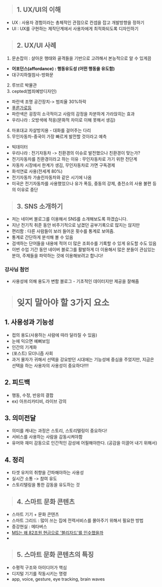 >## 1. UX/UI의 이해
- UX : 사용자 경험이라는 총체적인 관점으로 컨셉을 잡고 개발방향을 정하기
- UI : UX를 구현하는 제작단계에서 사용자에게 최적화되도록 디자인하기

>## 2. UX/UI 사례
1. 문손잡이 : 살아온 행태와 골격들을 기반으로 고려해서 본능적으로 알 수 있게끔 
- **어포던스(affordance) : 행동유도성 (어떤 행동을 유도함)**
- 대구지하철참사-방화문
2. 루브르 박물관
3. cepted(범죄예방디자인)
- 파란색 조명 공간장치-> 범죄율 30%하락
- [푸른가로등](https://enews.imbc.com/News/RetrieveNewsInfo/32394) 
- 파란색은 굉장히 소극적이고 사람의 감정을 차분하게 가라앉히는 효과
- 우리나라 : 오방색에 적응(문화적 차이로 이해 못해서 생김)
4. 마포대교 자살방지용 - 대화를 걸어주는 다리
5. 무인자동차-중국이 가장 빠르게 발전할 것이라고 예측
- 빅데이터
- 우리나라 : 전기자동차 -> 친환경의 이슈로 발전했으나 친환경이 맞는가?
- 전기자동차를 친환경이라고 하는 이유 : 무인자동차로 가기 위한 전단계
- 자동차 시장에서 한계가 생김, 무인자동차로 가면 구독경제
- 화석연료 사용(전세계 80%)
- 전기자동차 가솔린자동차와 같은 시기에 나옴
- 미국은 전기자동차를 사용했었으나 유가 폭등, 중동의 강제, 충전소의 사용 불편 등의 이유로 중단


>## 3. SNS 소개하기
- 저는 네이버 블로그를 이용해서 SNS를 소개해보도록 하겠습니다.
- 지난 전기직 취준 동안 비주기적으로 남겼던 공부기록으로 많지는 않지만 
- 편리함 : 다른 사람들이 보러 들어온 횟수를 통계로 보여줌.
- 통계로 간단하게 분석해 볼 수 있음 
- 검색하는 단어들을 내용에 적어 더 많은 조회수를 기록할 수 있게 유도할 수도 있음
- 이번 수업 기간 동안 네이버 블로그를 활발하게 더 이용해서 많은 분들이 관심있는 분야, 주제들을 파악하는 것에 이용해보려고 합니다!


### 강사님 첨언
- 사용성에 의해 용도가 변함
블로그 - 기초적인 데이터지만 제공을 잘해줌


># 잊지 말아야 할 3가지 요소
## 1. 사용성과 기능성
   - 컵의 용도(사용하는 사람에 따라 달라질 수 있음)
   - 눈에 익으면 예뻐보임
   - 인간의 기계화
   - (포스트) 모더니즘 사회
   - 과거 물자가 귀해서 선택을 강요받던 시대에는 기능성에 중심을 주었지만, 지금은 선택을 하는 사용자의 사용성이 중요하다!!!!
  
## 2. 피드백
- 행동, 수정, 반응의 결합
- ex) 아프리카티비, 라이브 강의


## 3. 의미전달 
- 의미를 캐내는 과정은 스토리, 스토리텔링이 중요하다!
- 서비스를 사용하는 사람을 감동시켜야함
- 유머와 재미 감동으로 인간적인 감성에 어필해야한다. (공감을 이끌어 내기 위해서)

## 4. 정리
- 타겟 유저의 취향을 간파해야하는 사용성
- 실시간 소통 -> 참여 유도
- 스토리텔링을 통한 감동을 유도하는 것

>## 4. 스마트 문화 콘텐츠
- 스마트 기기 + 문화 콘텐츠
- 스마트 그리드 : 많이 쓰는 집에 전력서비스를 몰아주기 위해서 필요한 방법
- 증강현실 : 메타버스
- [MS는 왜 82조원 현금으로 '블리자드'를 인수했을까](https://www.mk.co.kr/premium/special-report/view/2022/01/31430/)
- 

>## 5. 스마트 문화 콘텐츠의 특징
- 수평적 구조와 아이디어가 핵심
- 디지털 기기를 작동시키는 명령
- app, voice, gesture, eye tracking, brain waves